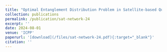 ```yaml
---
title: "Optimal Entanglement Distribution Problem in Satellite-based Quantum Networks"
collection: publications
permalink: /publication/sat-network-24
excerpt: ''
date: 2024-08-01
venue: 'ICPP'
paperurl: '[download](/files/sat-network-24.pdf){:target="_blank"}'
citation: ''
---
```


